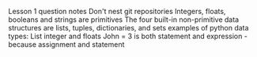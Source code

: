 Lesson 1 question notes	
	Don't nest git repositories
	Integers, floats, booleans and strings are primitives
	The four built-in non-primitive data structures are lists, tuples, dictionaries, and sets
	examples of python data types: List integer and floats
	John = 3 is both statement and expression - because assignment and statement